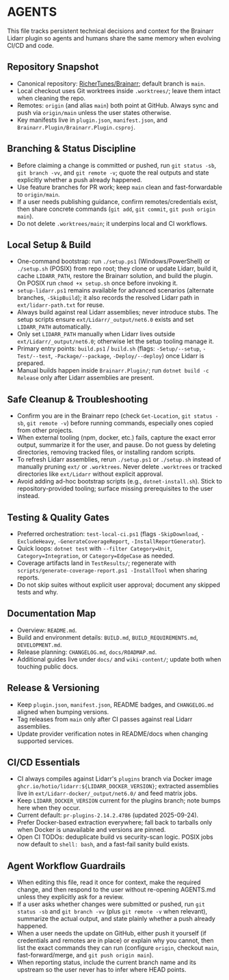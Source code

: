 # AGENTS

This file tracks persistent technical decisions and context for the Brainarr Lidarr plugin so agents and humans share the same memory when evolving CI/CD and code.

## Repository Snapshot
- Canonical repository: [RicherTunes/Brainarr](https://github.com/RicherTunes/Brainarr); default branch is `main`.
- Local checkout uses Git worktrees inside `.worktrees/`; leave them intact when cleaning the repo.
- Remotes: `origin` (and alias `main`) both point at GitHub. Always sync and push via `origin/main` unless the user states otherwise.
- Key manifests live in `plugin.json`, `manifest.json`, and `Brainarr.Plugin/Brainarr.Plugin.csproj`.

## Branching & Status Discipline
- Before claiming a change is committed or pushed, run `git status -sb`, `git branch -vv`, and `git remote -v`; quote the real outputs and state explicitly whether a push already happened.
- Use feature branches for PR work; keep `main` clean and fast-forwardable to `origin/main`.
- If a user needs publishing guidance, confirm remotes/credentials exist, then share concrete commands (`git add`, `git commit`, `git push origin main`).
- Do not delete `.worktrees/main`; it underpins local and CI workflows.

## Local Setup & Build
- One-command bootstrap: run `./setup.ps1` (Windows/PowerShell) or `./setup.sh` (POSIX) from repo root; they clone or update Lidarr, build it, cache `LIDARR_PATH`, restore the Brainarr solution, and build the plugin. On POSIX run `chmod +x setup.sh` once before invoking it.
- `setup-lidarr.ps1` remains available for advanced scenarios (alternate branches, `-SkipBuild`); it also records the resolved Lidarr path in `ext/lidarr-path.txt` for reuse.
- Always build against real Lidarr assemblies; never introduce stubs. The setup scripts ensure `ext/Lidarr/_output/net6.0` exists and set `LIDARR_PATH` automatically.
- Only set `LIDARR_PATH` manually when Lidarr lives outside `ext/Lidarr/_output/net6.0`; otherwise let the setup tooling manage it.
- Primary entry points: `build.ps1` / `build.sh` (flags: `-Setup/--setup`, `-Test/--test`, `-Package/--package`, `-Deploy/--deploy`) once Lidarr is prepared.
- Manual builds happen inside `Brainarr.Plugin/`; run `dotnet build -c Release` only after Lidarr assemblies are present.

## Safe Cleanup & Troubleshooting
- Confirm you are in the Brainarr repo (check `Get-Location`, `git status -sb`, `git remote -v`) before running commands, especially ones copied from other projects.
- When external tooling (npm, docker, etc.) fails, capture the exact error output, summarize it for the user, and pause. Do not guess by deleting directories, removing tracked files, or installing random scripts.
- To refresh Lidarr assemblies, rerun `./setup.ps1` or `./setup.sh` instead of manually pruning `ext/` or `.worktrees`. Never delete `.worktrees` or tracked directories like `ext/Lidarr` without explicit approval.
- Avoid adding ad-hoc bootstrap scripts (e.g., `dotnet-install.sh`). Stick to repository-provided tooling; surface missing prerequisites to the user instead.

## Testing & Quality Gates
- Preferred orchestration: `test-local-ci.ps1` (flags `-SkipDownload`, `-ExcludeHeavy`, `-GenerateCoverageReport`, `-InstallReportGenerator`).
- Quick loops: `dotnet test` with `--filter Category=Unit`, `Category=Integration`, or `Category=EdgeCase` as needed.
- Coverage artifacts land in `TestResults/`; regenerate with `scripts/generate-coverage-report.ps1 -InstallTool` when sharing reports.
- Do not skip suites without explicit user approval; document any skipped tests and why.

## Documentation Map
- Overview: `README.md`.
- Build and environment details: `BUILD.md`, `BUILD_REQUIREMENTS.md`, `DEVELOPMENT.md`.
- Release planning: `CHANGELOG.md`, `docs/ROADMAP.md`.
- Additional guides live under `docs/` and `wiki-content/`; update both when touching public docs.

## Release & Versioning
- Keep `plugin.json`, `manifest.json`, README badges, and `CHANGELOG.md` aligned when bumping versions.
- Tag releases from `main` only after CI passes against real Lidarr assemblies.
- Update provider verification notes in README/docs when changing supported services.

## CI/CD Essentials
- CI always compiles against Lidarr's `plugins` branch via Docker image `ghcr.io/hotio/lidarr:${LIDARR_DOCKER_VERSION}`; extracted assemblies live in `ext/Lidarr-docker/_output/net6.0/` and feed matrix jobs.
- Keep `LIDARR_DOCKER_VERSION` current for the plugins branch; note bumps here when they occur.
- Current default: `pr-plugins-2.14.2.4786` (updated 2025-09-24).
- Prefer Docker-based extraction everywhere; fall back to tarballs only when Docker is unavailable and versions are pinned.
- Open CI TODOs: deduplicate build vs security-scan logic. POSIX jobs now default to `shell: bash`, and a fast-fail sanity build exists.

## Agent Workflow Guardrails
- When editing this file, read it once for context, make the required change, and then respond to the user without re-opening AGENTS.md unless they explicitly ask for a review.
- If a user asks whether changes were submitted or pushed, run `git status -sb` and `git branch -vv` (plus `git remote -v` when relevant), summarize the actual output, and state plainly whether a push already happened.
- When a user needs the update on GitHub, either push it yourself (if credentials and remotes are in place) or explain why you cannot, then list the exact commands they can run (configure `origin`, checkout `main`, fast-forward/merge, and `git push origin main`).
- When reporting status, include the current branch name and its upstream so the user never has to infer where HEAD points.
